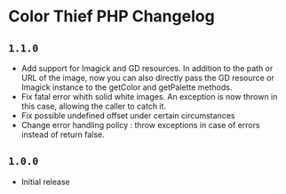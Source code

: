 # Color Thief PHP Changelog

## `1.1.0`

 * Add support for Imagick and GD resources. In addition to the path or URL of the image, now you can also directly pass the GD resource or Imagick instance to the getColor and getPalette methods.
 * Fix fatal error whith solid white images. An exception is now thrown in this case, allowing the caller to catch it.
 * Fix possible undefined offset under certain circumstances
 * Change error handling policy : throw exceptions in case of errors instead of return false.

## `1.0.0`

 * Initial release

